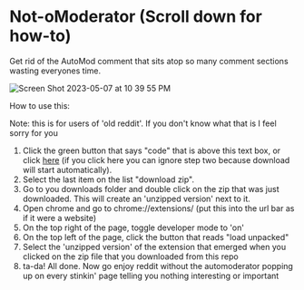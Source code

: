 # Not-oModerator (Scroll down for how-to)
Get rid of the AutoMod comment that sits atop so many comment sections wasting everyones time. 


![Screen Shot 2023-05-07 at 10 39 55 PM](https://user-images.githubusercontent.com/13709454/236721977-3aab91ba-e84b-4167-81c3-5072af27ee5d.png)



How to use this: 

Note: this is for users of 'old reddit'. If you don't know what that is I feel sorry for you

1. Click the green button that says "code" that is above this text box, or click [here](https://github.com/purplefloyd14/Not-oModerator/archive/refs/heads/main.zip) (if you click here you can ignore step two because download will start automatically). 
2. Select the last item on the list "download zip". 
3. Go to you downloads folder and double click on the zip that was just downloaded. This will create an 'unzipped version' next to it. 
4. Open chrome and go to chrome://extensions/ (put this into the url bar as if it were a website)
5. On the top right of the page, toggle developer mode to 'on'
6. On the top left of the page, click the button that reads "load unpacked"
7. Select the 'unzipped version' of the extension that emerged when you clicked on the zip file that you downloaded from this repo 
8. ta-da! All done. Now go enjoy reddit without the automoderator popping up on every stinkin' page telling you nothing interesting or important 
